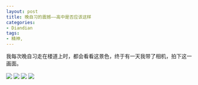 ```yaml
---
layout: post
title: 晚自习的震撼——高中是否应该这样
categories:
- Diandian
tags:
- 精神, 
---
```

我每次晚自习走在楼道上时，都会看看这景色，终于有一天我带了相机，拍下这一画面。
<br />
<br />
<img src="http://m3.img.srcdd.com/farm4/d/2012/0627/10/42AF7487F018202D214AB19BE25881E8_B500_900_500_374.JPEG" />
<img src="http://m2.img.srcdd.com/farm5/d/2012/0627/10/9BF3DB3C57FA7E68BF6C113F5BD22401_B500_900_500_375.JPEG" />
<img src="http://m2.img.srcdd.com/farm5/d/2012/0627/10/E984BC9074C2C3EABB915ED99A53A725_B500_900_500_665.JPEG" />
<img src="http://m2.img.srcdd.com/farm5/d/2012/0627/10/3805F3BEF1054925DDF3AE6E0047A86E_B500_900_500_375.JPEG" />